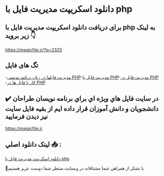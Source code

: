 # دانلود اسکریپت مدیریت فایل با php

## برای دریافت دانلود اسکریپت مدیریت فایل با php به لینک زیر بروید 👇

https://magicfile.ir/?p=2325

## تگ های فایل

-[مدیریت فایلها در زبان برنامه نویسی PHP](https://magicfile.ir/product/%d8%a7%d8%b3%da%a9%d8%b1%d9%8a%d9%be%d8%aa-%d9%85%d8%af%d9%8a%d8%b1%d9%8a%d8%aa-%d9%81%d8%a7%d9%8a%d9%84-%d8%a8%d8%a7-php/)-[مدیریت فایل با PHP](https://magicfile.ir/product/%d8%a7%d8%b3%da%a9%d8%b1%d9%8a%d9%be%d8%aa-%d9%85%d8%af%d9%8a%d8%b1%d9%8a%d8%aa-%d9%81%d8%a7%d9%8a%d9%84-%d8%a8%d8%a7-php/)-[مدیریت فایل در PHP ](https://magicfile.ir/product/%d8%a7%d8%b3%da%a9%d8%b1%d9%8a%d9%be%d8%aa-%d9%85%d8%af%d9%8a%d8%b1%d9%8a%d8%aa-%d9%81%d8%a7%d9%8a%d9%84-%d8%a8%d8%a7-php/)-[کار با فایل ها در PHP ](https://magicfile.ir/product/%d8%a7%d8%b3%da%a9%d8%b1%d9%8a%d9%be%d8%aa-%d9%85%d8%af%d9%8a%d8%b1%d9%8a%d8%aa-%d9%81%d8%a7%d9%8a%d9%84-%d8%a8%d8%a7-php/)

## ✔️ در سايت فايل هاي ويژه اي براي برنامه نويسان طراحان دانشجويان و دانش آموزان قرار داده ايم از بقيه فايل سايت نيز ديدن فرماييد

https://magicfile.ir


## لينک دانلود اصلي 📥 :

[دانلود اسکریپت مدیریت فایل با php](https://magicfile.ir/product/%d8%a7%d8%b3%da%a9%d8%b1%d9%8a%d9%be%d8%aa-%d9%85%d8%af%d9%8a%d8%b1%d9%8a%d8%aa-%d9%81%d8%a7%d9%8a%d9%84-%d8%a8%d8%a7-php/) 


🙏با تشکر از همراهي شما مشتاقانه در وبسایت منتظر شما دوست عزیز هستیم


